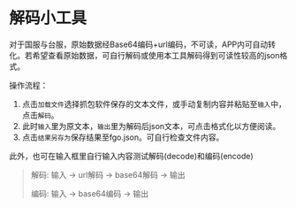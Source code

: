 # 解码小工具

对于国服与台服，原始数据经Base64编码+url编码，不可读，APP内可自动转化。若希望查看原始数据，可自行解码或使用本工具解码得到可读性较高的json格式。

操作流程：
1. 点击`加载文件`选择抓包软件保存的文本文件，或手动复制内容并粘贴至`输入`中，点击`解码`。
2. 此时`输入`里为原文本，`输出`里为解码后json文本，可点击格式化以方便阅读。
3. 点击`结果另存为`保存结果至fgo.json。可自行检查文件内容。

此外，也可在输入框里自行输入内容测试解码(decode)和编码(encode)

> 解码: 输入 -> url解码 -> base64解码 -> 输出<br />
> 
> 编码: 输入 -> base64编码 -> 输出

<decoder></decoder>
